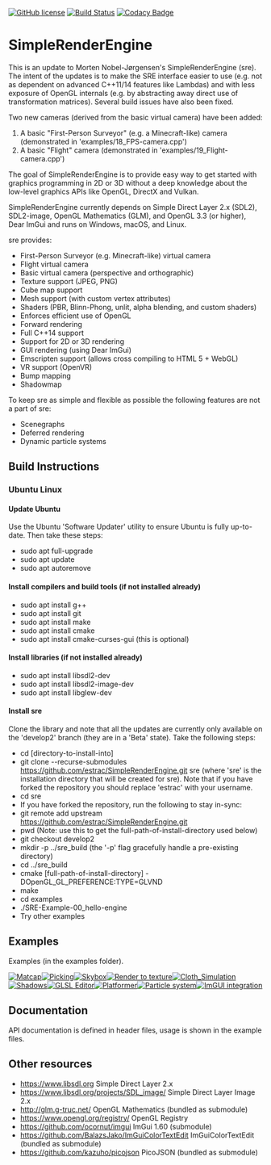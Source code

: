[![GitHub license](https://img.shields.io/badge/license-MIT-blue.svg)](https://raw.githubusercontent.com/mortennobel/SimpleRenderEngine/master/LICENSE)
[![Build Status](https://travis-ci.org/mortennobel/SimpleRenderEngine.svg?branch=master)](https://travis-ci.org/mortennobel/SimpleRenderEngine)
[![Codacy Badge](https://api.codacy.com/project/badge/Grade/86403818b8b54161a6fef03248c0b828)](https://www.codacy.com/app/mortennobel/SimpleRenderEngine?utm_source=github.com&amp;utm_medium=referral&amp;utm_content=mortennobel/SimpleRenderEngine&amp;utm_campaign=Badge_Grade)

# SimpleRenderEngine

This is an update to Morten Nobel-Jørgensen's SimpleRenderEngine (sre). The intent of the updates is to make the SRE interface easier to use (e.g. not as dependent on advanced C++11/14 features like Lambdas) and with less exposure of OpenGL internals (e.g. by abstracting away direct use of transformation matrices). Several build issues have also been fixed.

Two new cameras (derived from the basic virtual camera) have been added:
1) A basic "First-Person Surveyor" (e.g. a Minecraft-like) camera (demonstrated in 'examples/18_FPS-camera.cpp')
2) A basic "Flight" camera (demonstrated in 'examples/19_Flight-camera.cpp')

The goal of SimpleRenderEngine is to provide easy way to get started with graphics programming in 2D or 3D without a deep knowledge about the low-level graphics APIs like OpenGL, DirectX and Vulkan.
 
SimpleRenderEngine currently depends on Simple Direct Layer 2.x (SDL2), SDL2-image, OpenGL Mathematics (GLM), and OpenGL 3.3 (or higher), Dear ImGui and runs on Windows, macOS, and Linux.
 
sre provides:
 * First-Person Surveyor (e.g. Minecraft-like) virtual camera
 * Flight virtual camera
 * Basic virtual camera (perspective and orthographic)
 * Texture support (JPEG, PNG)
 * Cube map support
 * Mesh support (with custom vertex attributes)
 * Shaders (PBR, Blinn-Phong, unlit, alpha blending, and custom shaders)
 * Enforces efficient use of OpenGL
 * Forward rendering
 * Full C++14 support
 * Support for 2D or 3D rendering
 * GUI rendering (using Dear ImGui)
 * Emscripten support (allows cross compiling to HTML 5 + WebGL)
 * VR support (OpenVR)
 * Bump mapping
 * Shadowmap

To keep sre as simple and flexible as possible the following features are not a part of sre:
 * Scenegraphs
 * Deferred rendering
 * Dynamic particle systems

## Build Instructions

### Ubuntu Linux

#### Update Ubuntu

Use the Ubuntu 'Software Updater' utility to ensure Ubuntu is fully up-to-date. Then take these steps:

 * sudo apt full-upgrade
 * sudo apt update
 * sudo apt autoremove

#### Install compilers and build tools (if not installed already)

 * sudo apt install g++
 * sudo apt install git
 * sudo apt install make
 * sudo apt install cmake
 * sudo apt install cmake-curses-gui (this is optional)

#### Install libraries (if not installed already)

 * sudo apt install libsdl2-dev
 * sudo apt install libsdl2-image-dev
 * sudo apt install libglew-dev

#### Install sre
 
Clone the library and note that all the updates are currently only available on the 'develop2' branch (they are in a 'Beta' state). Take the following steps:

 * cd [directory-to-install-into] 
 * git clone --recurse-submodules https://github.com/estrac/SimpleRenderEngine.git sre (where 'sre' is the installation directory that will be created for sre). Note that if you have forked the repository you should replace 'estrac' with your username.
 * cd sre
 * If you have forked the repository, run the following to stay in-sync:
 * git remote add upstream https://github.com/estrac/SimpleRenderEngine.git
 * pwd (Note: use this to get the full-path-of-install-directory used below)
 * git checkout develop2
 * mkdir -p ../sre_build (the '-p' flag gracefully handle a pre-existing directory)
 * cd ../sre_build
 * cmake [full-path-of-install-directory] -DOpenGL_GL_PREFERENCE:TYPE=GLVND
 * make
 * cd examples
 * ./SRE-Example-00_hello-engine
 * Try other examples

## Examples
 
Examples (in the examples folder).

[![Matcap](https://mortennobel.github.io/SimpleRenderEngine/examples/07_matcap.png)](https://mortennobel.github.io/SimpleRenderEngine/examples/07_matcap.html)[![Picking](https://mortennobel.github.io/SimpleRenderEngine/examples/09_picking.png)](https://mortennobel.github.io/SimpleRenderEngine/examples/09_picking.html)[![Skybox](https://mortennobel.github.io/SimpleRenderEngine/examples/10_skybox-example.png)](https://mortennobel.github.io/SimpleRenderEngine/examples/10_skybox-example.html)[![Render to texture](https://mortennobel.github.io/SimpleRenderEngine/examples/12_render-to-texture.png)](https://mortennobel.github.io/SimpleRenderEngine/examples/12_render-to-texture.html)[![Cloth_Simulation](https://mortennobel.github.io/SimpleRenderEngine/examples/15_cloth_simulation.png)](https://mortennobel.github.io/SimpleRenderEngine/examples/15_cloth_simulation.html)[![Shadows](https://mortennobel.github.io/SimpleRenderEngine/examples/16_shadows.png)](https://mortennobel.github.io/SimpleRenderEngine/examples/16_shadows.html)[![GLSL Editor](https://mortennobel.github.io/SimpleRenderEngine/examples/glsl_editor.png)](https://github.com/mortennobel/sre_glsl_editor)[![Platformer](https://mortennobel.github.io/SimpleRenderEngine/examples/platformer.png)](https://github.com/mortennobel/SimpleRenderEngineProject/tree/master/project/platformer)[![Particle system](https://mortennobel.github.io/SimpleRenderEngine/examples/particle-system.png)](https://github.com/mortennobel/SimpleRenderEngineProject/tree/master/project/particle_system)[![ImGUI integration](https://mortennobel.github.io/SimpleRenderEngine/examples/gui.png)](https://github.com/mortennobel/SimpleRenderEngineProject/tree/master/project/gui)

## Documentation

API documentation is defined in header files, usage is shown in the example files.
 
## Other resources
 
 * https://www.libsdl.org Simple Direct Layer 2.x 
 * https://www.libsdl.org/projects/SDL_image/ Simple Direct Layer Image 2.x
 * http://glm.g-truc.net/ OpenGL Mathematics (bundled as submodule)
 * https://www.opengl.org/registry/ OpenGL Registry
 * https://github.com/ocornut/imgui ImGui 1.60 (submodule)
 * https://github.com/BalazsJako/ImGuiColorTextEdit ImGuiColorTextEdit (bundled as submodule)
 * https://github.com/kazuho/picojson PicoJSON (bundled as submodule)
